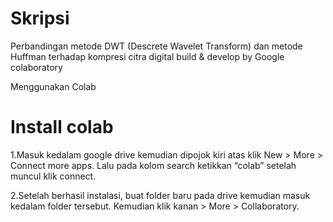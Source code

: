 # Skripsi
Perbandingan metode DWT (Descrete Wavelet Transform) dan metode Huffman terhadap kompresi citra digital
build & develop by Google colaboratory

Menggunakan Colab
# Install colab
1.Masuk kedalam google drive kemudian dipojok kiri atas klik New > More > Connect more apps. Lalu pada kolom search ketikkan “colab” setelah muncul klik connect.

2.Setelah berhasil instalasi, buat folder baru pada drive kemudian masuk kedalam folder tersebut. Kemudian klik kanan > More > Collaboratory.

